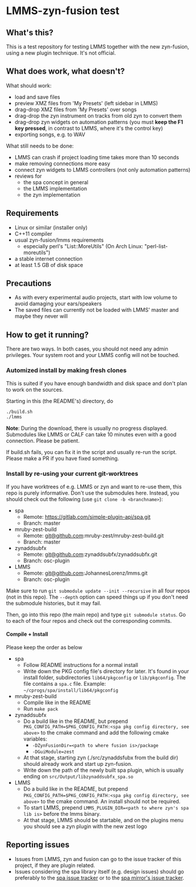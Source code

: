 # LMMS-zyn-fusion test

## What's this?

This is a test repository for testing LMMS together with the new zyn-fusion,
using a new plugin technique. It's not official.

## What does work, what doesn't?

What should work:

* load and save files
* preview XMZ files from 'My Presets' (left sidebar in LMMS)
* drag-drop XMZ files from 'My Presets' over songs
* drag-drop the zyn instrument on tracks from old zyn to convert them
* drag-drop zyn widgets on automation patterns (you must
  **keep the F1 key pressed**, in contrast to LMMS, where it's the control
  key)
* exporting songs, e.g. to WAV

What still needs to be done:

* LMMS can crash if project loading time takes more than 10 seconds
* make removing connections more easy
* connect zyn widgets to LMMS controllers (not only automation patterns)
* reviews for
  - the spa concept in general
  - the LMMS implementation
  - the zyn implementation

## Requirements

* Linux or similar (installer only)
* C++11 compiler
* usual zyn-fusion/lmms requirements
  - especially perl's "List::MoreUtils" (On Arch Linux: "perl-list-moreutils")
* a stable internet connection
* at least 1.5 GB of disk space

## Precautions

* As with every experimental audio projects, start with low volume to avoid
  damaging your ears/speakers
* The saved files can currently not be loaded with LMMS' master and maybe they
  never will

## How to get it running?

There are two ways.
In both cases, you should not need any admin privileges.
Your system root and your LMMS config will not be touched.

### Automized install by making fresh clones

This is suited if you have enough bandwidth and disk space and don't plan
to work on the sources.

Starting in this (the README's) directory, do

```sh
./build.sh
./lmms
```

**Note**: During the download, there is usually no progress displayed.
Submodules like LMMS or CALF can take 10 minutes even with a good connection.
Please be patient. 

If build.sh fails, you can fix it in the script and usually re-run the script.
Please make a PR if you have fixed something.

### Install by re-using your current git-worktrees

If you have worktrees of e.g. LMMS or zyn and want to re-use them, this repo
is purely informative. Don't use the submodules here. Instead, you should
check out the following (use `git clone -b <branchname>`):

* spa
  - Remote: https://gitlab.com/simple-plugin-api/spa.git
  - Branch: master
* mruby-zest-build
  - Remote: git@github.com:mruby-zest/mruby-zest-build.git
  - Branch: master
* zynaddsubfx
  - Remote: git@github.com:zynaddsubfx/zynaddsubfx.git
  - Branch: osc-plugin
* LMMS
  - Remote: git@github.com:JohannesLorenz/lmms.git
  - Branch: osc-plugin

Make sure to run `git submodule update --init --recursive` in all four repos
(not in this repo). The `--depth` option can speed things up if you don't
need the submodule histories, but it may fail.

Then, go into this repo (the main repo) and type `git submodule status`.
Go to each of the four repos and check out the corresponding commits.

#### Compile + Install

Please keep the order as below

* spa
  - Follow README instructions for a normal install
  - Write down the PKG config file's directory for later. It's found in your
    install folder, subdirectories `lib64/pkgconfig` or `lib/pkgconfig`. The
    file contains a `spa.c` file.
    Example: `~/cprogs/spa/install/lib64/pkgconfig`
* mruby-zest-build
  - Compile like in the README
  - Run `make pack`
* zynaddsubfx
  - Do a build like in the README, but prepend
    `PKG_CONFIG_PATH=$PKG_CONFIG_PATH:<spa pkg config directory, see above>`
    to the cmake command and add the following cmake variables:
    - `-DZynFusionDir=<path to where fusion is>/package`
    - `-DGuiModule=zest`
  - At that stage, starting zyn (./src/zynaddsfubx from the build dir)
    should already work and start up zyn-fusion.
  - Write down the path of the newly built spa plugin, which is usually
    ending on `src/Output/libzynaddsubfx_spa.so`
* LMMS
  - Do a build like in the README, but prepend
    `PKG_CONFIG_PATH=$PKG_CONFIG_PATH:<spa pkg config directory, see above>`
    to the cmake command. An install should not be required.
  - To start LMMS, prepend `LMMS_PLUGIN_DIR=<path to where zyn's spa lib is>`
    before the lmms binary.
  - At that stage, LMMS should be startable, and on the plugins menu you
    should see a zyn plugin with the new zest logo

## Reporting issues

* Issues from LMMS, zyn and fusion can go to the issue tracker of this project,
  if they are plugin related.
* Issues considering the spa library itself (e.g. design issues) should go
  preferably to the
  [spa issue tracker](https://gitlab.com/simple-plugin-api/spa/issues)
  or to the
  [spa mirror's issue tracker](https://github.com/JohannesLorenz/spa/issues).
